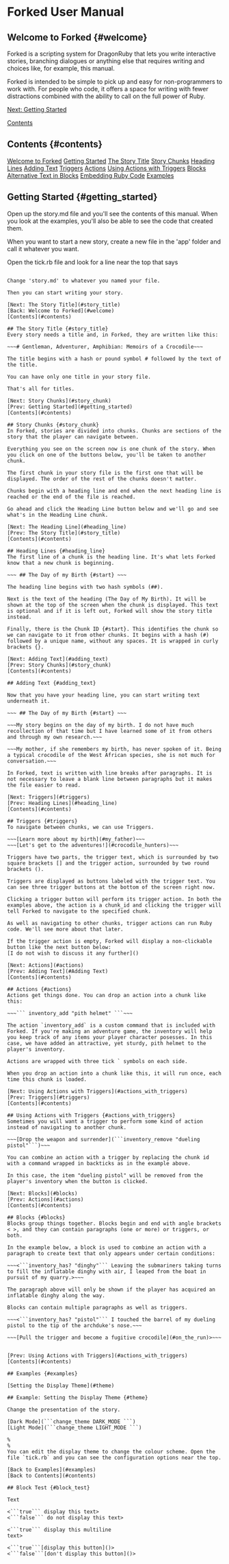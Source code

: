 # Forked User Manual

## Welcome to Forked {#welcome}

Forked is a scripting system for DragonRuby that lets you write interactive stories, branching dialogues or anything else that requires writing and choices like, for example, this manual.

Forked is intended to be simple to pick up and easy for non-programmers to work with. For people who code, it offers a space for writing with fewer distractions combined with the ability to call on the full power of Ruby.

[Next: Getting Started](#getting_started)

[Contents](#contents)

## Contents {#contents}

[Welcome to Forked](#welcome)
[Getting Started](#getting_started)
[The Story Title](#story_title)
[Story Chunks](#story_chunk)
[Heading Lines](#heading_line)
[Adding Text](#adding_text)
[Triggers](#triggers)
[Actions](#actions)
[Using Actions with Triggers](#actions_with_triggers)
[Blocks](#blocks)
[Alternative Text in Blocks]()
[Embedding Ruby Code]()
[Examples](#examples)



## Getting Started {#getting_started}

Open up the story.md file and you'll see the contents of this manual. When you look at the examples, you'll also be able to see the code that created them.

When you want to start a new story, create a new file in the 'app' folder and call it whatever you want.

Open the tick.rb file and look for a line near the top that says

~~~STORY_FILE = 'app/story.md'~~~

Change 'story.md' to whatever you named your file.

Then you can start writing your story.

[Next: The Story Title](#story_title)  
[Back: Welcome to Forked](#welcome)  
[Contents](#contents)

## The Story Title {#story_title}
Every story needs a title and, in Forked, they are written like this:

~~~# Gentleman, Adventurer, Amphibian: Memoirs of a Crocodile~~~

The title begins with a hash or pound symbol # followed by the text of the title.

You can have only one title in your story file.

That's all for titles.

[Next: Story Chunks](#story_chunk)
[Prev: Getting Started](#getting_started)
[Contents](#contents)

## Story Chunks {#story_chunk}
In Forked, stories are divided into chunks. Chunks are sections of the story that the player can navigate between.

Everything you see on the screen now is one chunk of the story. When you click on one of the buttons below, you'll be taken to another chunk.

The first chunk in your story file is the first one that will be displayed. The order of the rest of the chunks doesn't matter.

Chunks begin with a heading line and end when the next heading line is reached or the end of the file is reached.

Go ahead and click the Heading Line button below and we'll go and see what's in the Heading Line chunk.

[Next: The Heading Line](#heading_line)
[Prev: The Story Title](#story_title)
[Contents](#contents)

## Heading Lines {#heading_line}
The first line of a chunk is the heading line. It's what lets Forked know that a new chunk is beginning.

~~~ ## The Day of my Birth {#start} ~~~

The heading line begins with two hash symbols (##). 

Next is the text of the heading (The Day of My Birth). It will be shown at the top of the screen when the chunk is displayed. This text is optional and if it is left out, Forked will show the story title instead.

Finally, there is the Chunk ID {#start}. This identifies the chunk so we can navigate to it from other chunks. It begins with a hash (#) followed by a unique name, without any spaces. It is wrapped in curly brackets {}.

[Next: Adding Text](#adding_text)
[Prev: Story Chunks](#story_chunk)
[Contents](#contents)

## Adding Text {#adding_text}

Now that you have your heading line, you can start writing text underneath it.

~~~ ## The Day of my Birth {#start} ~~~

~~~My story begins on the day of my birth. I do not have much recollection of that time but I have learned some of it from others and through my own research.~~~

~~~My mother, if she remembers my birth, has never spoken of it. Being a typical crocodile of the West African species, she is not much for conversation.~~~

In Forked, text is written with line breaks after paragraphs. It is not necessary to leave a blank line between paragraphs but it makes the file easier to read.

[Next: Triggers](#triggers)
[Prev: Heading Lines](#heading_line)
[Contents](#contents)

## Triggers {#triggers}
To navigate between chunks, we can use Triggers.

~~~[Learn more about my birth](#my_father)~~~
~~~[Let's get to the adventures!](#crocodile_hunters)~~~

Triggers have two parts, the trigger text, which is surrounded by two square brackets [] and the trigger action, surrounded by two round brackets ().

Triggers are displayed as buttons labeled with the trigger text. You can see three trigger buttons at the bottom of the screen right now. 

Clicking a trigger button will perform its trigger action. In both the examples above, the action is a chunk_id and clicking the trigger will tell Forked to navigate to the specified chunk.

As well as navigating to other chunks, trigger actions can run Ruby code. We'll see more about that later.

If the trigger action is empty, Forked will display a non-clickable button like the next button below:
[I do not wish to discuss it any further]()

[Next: Actions](#actions)
[Prev: Adding Text](#Adding Text)
[Contents](#contents)

## Actions {#actions}
Actions get things done. You can drop an action into a chunk like this:

~~~``` inventory_add "pith helmet" ```~~~

The action `inventory_add` is a custom command that is included with Forked. If you're making an adventure game, the inventory will help you keep track of any items your player character posesses. In this case, we have added an attractive, yet sturdy, pith helmet to the player's inventory.

Actions are wrapped with three tick ` symbols on each side. 

When you drop an action into a chunk like this, it will run once, each time this chunk is loaded.

[Next: Using Actions with Triggers](#actions_with_triggers)
[Prev: Triggers](#triggers)
[Contents](#contents)

## Using Actions with Triggers {#actions_with_triggers}
Sometimes you will want a trigger to perform some kind of action instead of navigating to another chunk.

~~~[Drop the weapon and surrender](```inventory_remove "dueling pistol"```)~~~

You can combine an action with a trigger by replacing the chunk id with a command wrapped in backticks as in the example above.

In this case, the item "dueling pistol" will be removed from the player's inventory when the button is clicked.

[Next: Blocks](#blocks)
[Prev: Actions](#actions)
[Contents](#contents)

## Blocks {#blocks}
Blocks group things together. Blocks begin and end with angle brackets < >, and they can contain paragraphs (one or more) or triggers, or both. 

In the example below, a block is used to combine an action with a paragraph to create text that only appears under certain conditions:

~~~<```inventory_has? "dinghy"``` Leaving the submariners taking turns to fill the inflatable dinghy with air, I leaped from the boat in pursuit of my quarry.>~~~

The paragraph above will only be shown if the player has acquired an inflatable dinghy along the way.

Blocks can contain multiple paragraphs as well as triggers.

~~~<```inventory_has? "pistol"``` I touched the barrel of my dueling pistol to the tip of the archduke's nose.~~~

~~~[Pull the trigger and become a fugitive crocodile](#on_the_run)>~~~


[Prev: Using Actions with Triggers](#actions_with_triggers)
[Contents](#contents)

## Examples {#examples}

[Setting the Display Theme](#theme)

## Example: Setting the Display Theme {#theme}

Change the presentation of the story.

[Dark Mode](```change_theme DARK_MODE ```)
[Light Mode](```change_theme LIGHT_MODE ```)

%
%
You can edit the display theme to change the colour scheme. Open the file `tick.rb` and you can see the configuration options near the top.

[Back to Examples](#examples)
[Back to Contents](#contents)

## Block Test {#block_test}

Text

<```true``` display this text>
<```false``` do not display this text>

<```true``` display this multiline
text>

<```true```[display this button]()>
<```false```[don't display this button]()>